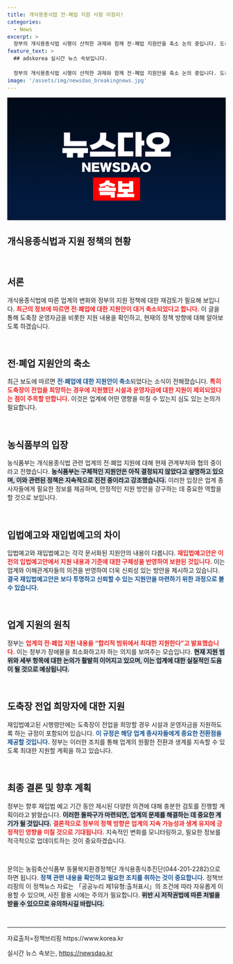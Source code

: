 ```yaml
---
title: 개식용종식법 전·폐업 지원 사항 미정리!
categories:
  - News
excerpt: >
  정부의 개식용종식법 시행이 산적한 과제와 함께 전·폐업 지원안을 축소 논의 중입니다. 도축장 전업 지원도 포함된 재입법 예고가 주목받는 가운데, 업계의 생계 보장을 위한 정부의 노력이 기대됩니다.
feature_text: >
  ## adskorea 실시간 뉴스 속보입니다.

  정부의 개식용종식법 시행이 산적한 과제와 함께 전·폐업 지원안을 축소 논의 중입니다. 도축장 전업 지원도 포함된 재입법 예고가 주목받는 가운데, 업계의 생계 보장을 위한 정부의 노력이 기대됩니다.
image: '/assets/img/newsdao_breakingnews.jpg'
---
```


<p><img src="/assets/img/newsdao_breakingnews.jpg" alt="adskorea 속보" /></p>

<h2 data-ke-size="size26">개식용종식법과 지원 정책의 현황</h2>

<p data-ke-size="size16">&nbsp;</p>

<h2 data-ke-size="size26">서론</h2>

<p data-ke-size="size16">개식용종식법에 따른 업계의 변화와 정부의 지원 정책에 대한 재검토가 필요해 보입니다. <b><span style="color: #ee2323;">최근의 정보에 따르면 전·폐업에 대한 지원안이 대거 축소되었다고 합니다.</span></b> 이 글을 통해 도축장 운영자금을 비롯한 지원 내용을 확인하고, 현재의 정책 방향에 대해 알아보도록 하겠습니다.</p>

<p data-ke-size="size16">&nbsp;</p>

<h2 data-ke-size="size26">전·폐업 지원안의 축소</h2>

<p data-ke-size="size16">최근 보도에 따르면 <b><span style="color: #1a5490;">전·폐업에 대한 지원안이 축소</span></b>되었다는 소식이 전해졌습니다. <b><span style="color: #ee2323;">특히 도축장이 전업을 희망하는 경우에 지원했던 시설과 운영자금에 대한 지원이 제외되었다는 점이 주목할 만합니다.</span></b> 이것은 업계에 어떤 영향을 미칠 수 있는지 심도 있는 논의가 필요합니다.</p>

<p data-ke-size="size16">&nbsp;</p>

<h2 data-ke-size="size26">농식품부의 입장</h2>

<p data-ke-size="size16">농식품부는 개식용종식법 관련 업계의 전·폐업 지원에 대해 현재 관계부처와 협의 중이라고 전했습니다. <b><span style="background-color: #21538527;">농식품부는 구체적인 지원안은 아직 결정되지 않았다고 설명하고 있으며, 이와 관련된 정책은 지속적으로 진전 중이라고 강조했습니다.</span></b> 이러한 입장은 업계 종사자들에게 필요한 정보를 제공하며, 안정적인 지원 방안을 강구하는 데 중요한 역할을 할 것으로 보입니다.</p>

<p data-ke-size="size16">&nbsp;</p>

<h2 data-ke-size="size26">입법예고와 재입법예고의 차이</h2>

<p data-ke-size="size16">입법예고와 재입법예고는 각각 문서화된 지원안의 내용이 다릅니다. <b><span style="color: #ee2323;">재입법예고안은 이전의 입법예고안에서 지원 내용과 기준에 대한 구체성을 반영하여 보완된 것입니다.</span></b> 이는 업계와 이해관계자들의 의견을 반영하여 더욱 신뢰성 있는 방안을 제시하고 있습니다. <b><span style="color: #1a5490;">결국 재입법예고안은 보다 투명하고 신뢰할 수 있는 지원안을 마련하기 위한 과정으로 볼 수 있습니다.</span></b></p>

<p data-ke-size="size16">&nbsp;</p>

<h2 data-ke-size="size26">업계 지원의 원칙</h2>

<p data-ke-size="size16">정부는 <b><span style="color: #ee2323;">업계의 전·폐업 지원 내용을 “합리적 범위에서 최대한 지원한다”고 발표했습니다.</span></b> 이는 정부가 장애물을 최소화하고자 하는 의지를 보여주는 모습입니다. <b><span style="background-color: #21538527;">현재 지원 범위와 세부 항목에 대한 논의가 활발히 이어지고 있으며, 이는 업계에 대한 실질적인 도움이 될 것으로 예상됩니다.</span></b></p>

<p data-ke-size="size16">&nbsp;</p>

<h2 data-ke-size="size26">도축장 전업 희망자에 대한 지원</h2>

<p data-ke-size="size16">재입법예고된 시행령안에는 도축장이 전업을 희망할 경우 시설과 운영자금을 지원하도록 하는 규정이 포함되어 있습니다. <b><span style="color: #1a5490;">이 규정은 해당 업계 종사자들에게 중요한 전환점을 제공할 것입니다.</span></b> 정부는 이러한 조치를 통해 업계의 원활한 전환과 생계를 지속할 수 있도록 최대한 지원할 계획을 하고 있습니다.</p>

<p data-ke-size="size16">&nbsp;</p>

<h2 data-ke-size="size26">최종 결론 및 향후 계획</h2>

<p data-ke-size="size16">정부는 향후 재입법 예고 기간 동안 제시된 다양한 의견에 대해 충분한 검토를 진행할 계획이라고 밝혔습니다. <b><span style="background-color: #21538527;">이러한 돌파구가 마련되면, 업계의 문제를 해결하는 데 중요한 계기가 될 것입니다.</span></b> <b><span style="color: #ee2323;">결론적으로 정부의 정책 방향은 업계의 지속 가능성과 생계 유지에 긍정적인 영향을 미칠 것으로 기대됩니다.</span></b> 지속적인 변화를 모니터링하고, 필요한 정보를 적극적으로 업데이트하는 것이 중요하겠습니다.</p>

<p data-ke-size="size16">&nbsp;</p>

<p data-ke-size="size16">문의는 농림축산식품부 동물복지환경정책단 개식용종식추진단(044-201-2282)으로 하면 됩니다. <b><span style="color: #1a5490;">정책 관련 내용을 확인하고 필요한 조치를 취하는 것이 중요합니다.</span></b> 정책브리핑의 이 정책뉴스 자료는 「공공누리 제1유형:출처표시」의 조건에 따라 자유롭게 이용할 수 있으며, 사진 활용 시에는 주의가 필요합니다. <b><span style="background-color: #21538527;">위반 시 저작권법에 따른 처벌을 받을 수 있으므로 유의하시길 바랍니다.</span></b></p>

<p data-ke-size="size16">&nbsp;</p>

<hr />

<p data-ke-size="size16">자료출처=정책브리핑 https://www.korea.kr</p>
실시간 뉴스 속보는, <a href="https://newsdao.kr" rel="dofollow">https://newsdao.kr</a>


